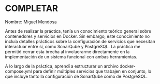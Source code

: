 # COMPLETAR  
Nombre: Miguel Mendosa

Antes de realizar la práctica, tenía un conocimiento teórico general sobre contenedores y servicios en Docker. Sin embargo, este conocimiento no incluía detalles prácticos sobre la configuración de servicios que necesitan interactuar entre sí, como SonarQube y PostgreSQL. La práctica me permitió cerrar esta brecha al involucrarme directamente en la implementación de un sistema funcional con ambas herramientas.

A lo largo de la práctica, aprendí a estructurar un archivo docker-compose.yml para definir múltiples servicios que trabajen en conjunto, lo que incluye tanto la configuración de SonarQube como de PostgreSQL.
